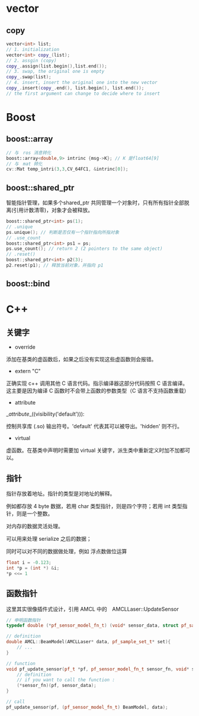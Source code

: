 # vector

## copy

```c++
vector<int> list;
// 1. initialization
vector<int> copy_(list);
// 2. assgin (copy)
copy_.assign(list.begin(),list.end());
// 3. swap, the original one is empty
copy_.swap(list);
// 4. insert, insert the original one into the new vector
copy_.insert(copy_.end(), list.begin(), list.end());
// the first argument can change to decide where to insert
```

# Boost

## boost::array

```c++
// 与　ros 消息转化
boost::array<double,9> intrinc {msg->K}; // K 是float64[9]
// 与　mat 转化
cv::Mat temp_intri(3,3,CV_64FC1, &intrinc[0]);
```

## boost::shared_ptr

智能指针管理，如果多个shared_ptr 共同管理一个对象时，只有所有指针全部脱离(引用计数清零)，对象才会被释放。

```c++
boost::shared_ptr<int> ps(1);
// .unique
ps.unique(); // 判断是否仅有一个指针指向所指对象
// .use_count
boost::shared_ptr<int> ps1 = ps;
ps.use_count(); // return 2 (2 pointers to the same object)
// .reset()
boost:;shared_ptr<int> p2(3);
p2.reset(p1); // 释放当前对象，并指向 p1
```

## boost::bind

# C++

## 关键字

* override

添加在基类的虚函数后，如果之后没有实现这些虚函数则会报错。

* extern "C"

正确实现 c++ 调用其他 C 语言代码。指示编译器这部分代码按照 C 语言编译。这主要是因为编译 C 函数时不会带上函数的参数类型（C 语言不支持函数重载）

* attribute

\__attribute__((visibility('default'))):

控制共享库 (.so) 输出符号。'default' 代表其可以被导出。'hidden' 则不行。

* virtual

虚函数。在基类中声明时需要加 virtual 关键字，派生类中重新定义时加不加都可以。

## 指针

指针存放着地址。指针的类型是对地址的解释。

例如都存放 4 byte 数据，若用 char 类型指针，则是四个字符；若用 int 类型指针，则是一个整数。

对内存的数据灵活处理。

可以用来处理 serialize 之后的数据；

同时可以对不同的数据做处理，例如 浮点数做位运算

```c++
float i = -0.123;
int *p = (int *) &i;
*p <<= 1
```

## 函数指针

这里其实很像插件式设计，引用 AMCL 中的　AMCLLaser::UpdateSensor

```c++
// 申明函数指针
typedef double (*pf_sensor_model_fn_t) (void* sensor_data, struct pf_sample_set_t* set);

// definition
double AMCL::BeamModel(AMCLLaser* data, pf_sample_set_t* set){
    // ...
}

// function
void pf_update_sensor(pf_t *pf, pf_sensor_model_fn_t sensor_fn, void* sensor_data){
    // definition
    // if you want to call the function :
    (*sensor_fn)(pf, sensor_data);
}

// call
pf_update_sensor(pf, (pf_sensor_model_fn_t) BeamModel, data);
```
